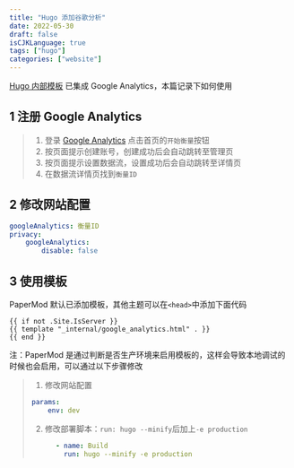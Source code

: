 ```yaml
---
title: "Hugo 添加谷歌分析"
date: 2022-05-30
draft: false
isCJKLanguage: true
tags: ["hugo"]
categories: ["website"]
---
```


[Hugo 内部模板](https://gohugo.io/templates/internal) 已集成 Google Analytics，本篇记录下如何使用

## 1 注册 Google Analytics
> 1. 登录 [Google Analytics](https://analytics.google.com/) 点击首页的`开始衡量`按钮
> 2. 按页面提示创建账号，创建成功后会自动跳转至管理页
> 3. 按页面提示设置数据流，设置成功后会自动跳转至详情页
> 4. 在数据流详情页找到`衡量ID`

## 2 修改网站配置
```yml { title="./config.yml" }
googleAnalytics: 衡量ID
privacy:
    googleAnalytics:
        disable: false
```

## 3 使用模板

PaperMod 默认已添加模板，其他主题可以在`<head>`中添加下面代码
```
{{ if not .Site.IsServer }}
{{ template "_internal/google_analytics.html" . }}
{{ end }}
```

注：PaperMod 是通过判断是否生产环境来启用模板的，这样会导致本地调试的时候也会启用，可以通过以下步骤修改

> 1. 修改网站配置
> ```yml { title="./config.yml" }
> params:
>     env: dev
> ```
>
> 2. 修改部署脚本：`run: hugo --minify`后加上`-e production`
> ```yml { title="./.github/workflows/gh-pages.yml }
>       - name: Build
>         run: hugo --minify -e production
> ```
